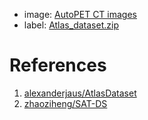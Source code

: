
- image: [AutoPET CT images](https://wiki.cancerimagingarchive.net/pages/viewpage.action?pageId=93258287)
- label: [Atlas_dataset.zip](https://drive.google.com/file/d/1ex0a9eQULLvKPDwijmijX2h49A-ockNy/view)

# References

1. [alexanderjaus/AtlasDataset](https://github.com/alexanderjaus/AtlasDataset)
2. [zhaoziheng/SAT-DS](https://github.com/zhaoziheng/SAT-DS)
